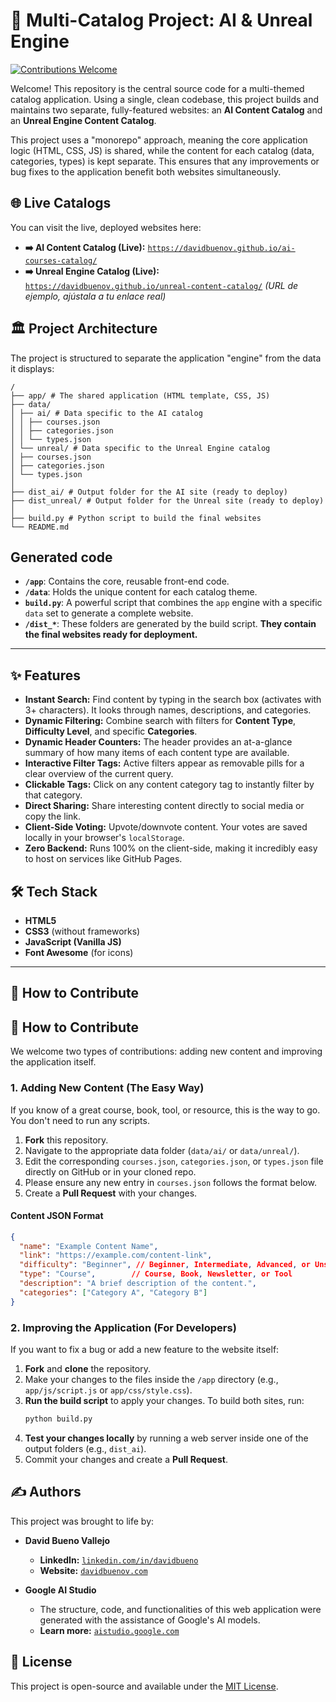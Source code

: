 # 🤖 Multi-Catalog Project: AI & Unreal Engine

[![Contributions Welcome](https://img.shields.io/badge/contributions-welcome-brightgreen.svg?style=flat-square)](https://github.com/davidbuenov/ai-courses-catalog/pulls)

Welcome! This repository is the central source code for a multi-themed catalog application. Using a single, clean codebase, this project builds and maintains two separate, fully-featured websites: an **AI Content Catalog** and an **Unreal Engine Content Catalog**.

This project uses a "monorepo" approach, meaning the core application logic (HTML, CSS, JS) is shared, while the content for each catalog (data, categories, types) is kept separate. This ensures that any improvements or bug fixes to the application benefit both websites simultaneously.

## 🌐 Live Catalogs

You can visit the live, deployed websites here:

*   **➡️ AI Content Catalog (Live):** [`https://davidbuenov.github.io/ai-courses-catalog/`](https://davidbuenov.github.io/ai-courses-catalog/)
*   **➡️ Unreal Engine Catalog (Live):** [`https://davidbuenov.github.io/unreal-content-catalog/`](https://davidbuenov.github.io/unreal-content-catalog/) *(URL de ejemplo, ajústala a tu enlace real)*

## 🏛️ Project Architecture

The project is structured to separate the application "engine" from the data it displays:

```
/
├── app/ # The shared application (HTML template, CSS, JS)
├── data/
│ ├── ai/ # Data specific to the AI catalog
│ │ ├── courses.json
│ │ ├── categories.json
│ │ └── types.json
│ └── unreal/ # Data specific to the Unreal Engine catalog
│ ├── courses.json
│ ├── categories.json
│ └── types.json
│
├── dist_ai/ # Output folder for the AI site (ready to deploy)
├── dist_unreal/ # Output folder for the Unreal site (ready to deploy)
│
├── build.py # Python script to build the final websites
└── README.md
```
## Generated code
*   **`/app`**: Contains the core, reusable front-end code.
*   **`/data`**: Holds the unique content for each catalog theme.
*   **`build.py`**: A powerful script that combines the `app` engine with a specific `data` set to generate a complete website.
*   **`/dist_*`**: These folders are generated by the build script. **They contain the final websites ready for deployment.**
---

## ✨ Features

*   **Instant Search:** Find content by typing in the search box (activates with 3+ characters). It looks through names, descriptions, and categories.
*   **Dynamic Filtering:** Combine search with filters for **Content Type**, **Difficulty Level**, and specific **Categories**.
*   **Dynamic Header Counters:** The header provides an at-a-glance summary of how many items of each content type are available.
*   **Interactive Filter Tags:** Active filters appear as removable pills for a clear overview of the current query.
*   **Clickable Tags:** Click on any content category tag to instantly filter by that category.
*   **Direct Sharing:** Share interesting content directly to social media or copy the link.
*   **Client-Side Voting:** Upvote/downvote content. Your votes are saved locally in your browser's `localStorage`.
*   **Zero Backend:** Runs 100% on the client-side, making it incredibly easy to host on services like GitHub Pages.

## 🛠️ Tech Stack

*   **HTML5**
*   **CSS3** (without frameworks)
*   **JavaScript (Vanilla JS)**
*   **Font Awesome** (for icons)

---

## 🚀 How to Contribute

## 🚀 How to Contribute

We welcome two types of contributions: adding new content and improving the application itself.

### 1. Adding New Content (The Easy Way)

If you know of a great course, book, tool, or resource, this is the way to go. You don't need to run any scripts.

1.  **Fork** this repository.
2.  Navigate to the appropriate data folder (`data/ai/` or `data/unreal/`).
3.  Edit the corresponding `courses.json`, `categories.json`, or `types.json` file directly on GitHub or in your cloned repo.
4.  Please ensure any new entry in `courses.json` follows the format below.
5.  Create a **Pull Request** with your changes.

#### Content JSON Format

```json
{
  "name": "Example Content Name",
  "link": "https://example.com/content-link",
  "difficulty": "Beginner", // Beginner, Intermediate, Advanced, or Unspecified
  "type": "Course",        // Course, Book, Newsletter, or Tool
  "description": "A brief description of the content.",
  "categories": ["Category A", "Category B"]
}
```
### 2. Improving the Application (For Developers)

If you want to fix a bug or add a new feature to the website itself:

1.  **Fork** and **clone** the repository.
2.  Make your changes to the files inside the `/app` directory (e.g., `app/js/script.js` or `app/css/style.css`).
3.  **Run the build script** to apply your changes. To build both sites, run:
    ```bash
    python build.py
    ```
4.  **Test your changes locally** by running a web server inside one of the output folders (e.g., `dist_ai`).
5.  Commit your changes and create a **Pull Request**.

## ✍️ Authors

This project was brought to life by:

*   **David Bueno Vallejo**
    *   **LinkedIn:** [`linkedin.com/in/davidbueno`](https://www.linkedin.com/in/davidbueno/)
    *   **Website:** [`davidbuenov.com`](https://davidbuenov.com)

*   **Google AI Studio**
    *   The structure, code, and functionalities of this web application were generated with the assistance of Google's AI models.
    *   **Learn more:** [`aistudio.google.com`](https://aistudio.google.com/)

## 📄 License

This project is open-source and available under the [MIT License](LICENSE).